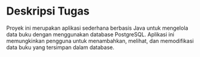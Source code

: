 # Deskripsi Tugas
Proyek ini merupakan aplikasi sederhana berbasis Java untuk mengelola data buku dengan menggunakan database PostgreSQL. Aplikasi ini memungkinkan pengguna untuk menambahkan, melihat, dan memodifikasi data buku yang tersimpan dalam database.

